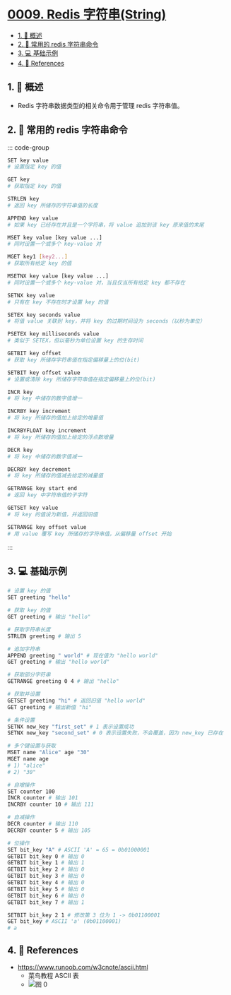 # [0009. Redis 字符串(String)](https://github.com/tnotesjs/TNotes.redis/tree/main/notes/0009.%20Redis%20%E5%AD%97%E7%AC%A6%E4%B8%B2(String))

<!-- region:toc -->

- [1. 📝 概述](#1--概述)
- [2. 📒 常用的 redis 字符串命令](#2--常用的-redis-字符串命令)
- [3. 💻 基础示例](#3--基础示例)
- [4. 🔗 References](#4--references)

<!-- endregion:toc -->

## 1. 📝 概述

- Redis 字符串数据类型的相关命令用于管理 redis 字符串值。

## 2. 📒 常用的 redis 字符串命令

::: code-group

```bash [基础操作]
SET key value
# 设置指定 key 的值

GET key
# 获取指定 key 的值

STRLEN key
# 返回 key 所储存的字符串值的长度

APPEND key value
# 如果 key 已经存在并且是一个字符串，将 value 追加到该 key 原来值的末尾
```

```bash [多键操作]
MSET key value [key value ...]
# 同时设置一个或多个 key-value 对

MGET key1 [key2...]
# 获取所有给定 key 的值

MSETNX key value [key value ...]
# 同时设置一个或多个 key-value 对，当且仅当所有给定 key 都不存在
```

```bash [条件设置]
SETNX key value
# 只有在 key 不存在时才设置 key 的值

SETEX key seconds value
# 将值 value 关联到 key，并将 key 的过期时间设为 seconds（以秒为单位）

PSETEX key milliseconds value
# 类似于 SETEX，但以毫秒为单位设置 key 的生存时间
```

```bash [位操作]
GETBIT key offset
# 获取 key 所储存字符串值在指定偏移量上的位(bit)

SETBIT key offset value
# 设置或清除 key 所储存字符串值在指定偏移量上的位(bit)
```

```bash [数值操作]
INCR key
# 将 key 中储存的数字值增一

INCRBY key increment
# 将 key 所储存的值加上给定的增量值

INCRBYFLOAT key increment
# 将 key 所储存的值加上给定的浮点数增量

DECR key
# 将 key 中储存的数字值减一

DECRBY key decrement
# 将 key 所储存的值减去给定的减量值
```

```bash [其他]
GETRANGE key start end
# 返回 key 中字符串值的子字符

GETSET key value
# 将 key 的值设为新值，并返回旧值

SETRANGE key offset value
# 用 value 覆写 key 所储存的字符串值，从偏移量 offset 开始
```

:::

## 3. 💻 基础示例

```bash
# 设置 key 的值
SET greeting "hello"

# 获取 key 的值
GET greeting # 输出 "hello"

# 获取字符串长度
STRLEN greeting # 输出 5

# 追加字符串
APPEND greeting " world" # 现在值为 "hello world"
GET greeting # 输出 "hello world"

# 获取部分字符串
GETRANGE greeting 0 4 # 输出 "hello"

# 获取并设置
GETSET greeting "hi" # 返回旧值 "hello world"
GET greeting # 输出新值 "hi"

# 条件设置
SETNX new_key "first_set" # 1 表示设置成功
SETNX new_key "second_set" # 0 表示设置失败，不会覆盖，因为 new_key 已存在

# 多个键设置与获取
MSET name "Alice" age "30"
MGET name age
# 1) "alice"
# 2) "30"

# 自增操作
SET counter 100
INCR counter # 输出 101
INCRBY counter 10 # 输出 111

# 自减操作
DECR counter # 输出 110
DECRBY counter 5 # 输出 105

# 位操作
SET bit_key "A" # ASCII 'A' = 65 = 0b01000001
GETBIT bit_key 0 # 输出 0
GETBIT bit_key 1 # 输出 1
GETBIT bit_key 2 # 输出 0
GETBIT bit_key 3 # 输出 0
GETBIT bit_key 4 # 输出 0
GETBIT bit_key 5 # 输出 0
GETBIT bit_key 6 # 输出 0
GETBIT bit_key 7 # 输出 1

SETBIT bit_key 2 1 # 修改第 3 位为 1 -> 0b01100001
GET bit_key # ASCII 'a' (0b01100001)
# a
```

## 4. 🔗 References

- https://www.runoob.com/w3cnote/ascii.html
  - 菜鸟教程 ASCII 表
  - ![图 0](https://cdn.jsdelivr.net/gh/tnotesjs/imgs@main/2025-07-04-09-33-09.png)
